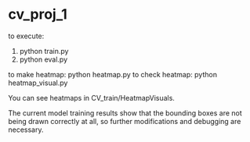 # cv_proj_1

to execute:
1. python train.py
2. python eval.py

to make heatmap:   python heatmap.py
to check heatmap:  python heatmap_visual.py

You can see heatmaps in CV_train/HeatmapVisuals.

The current model training results show that the bounding boxes are not being drawn correctly at all, so further modifications and debugging are necessary.
